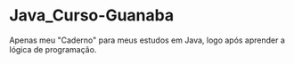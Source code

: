 # Java_Curso-Guanaba

Apenas meu "Caderno" para meus estudos em Java, logo após aprender a lógica de programação.
